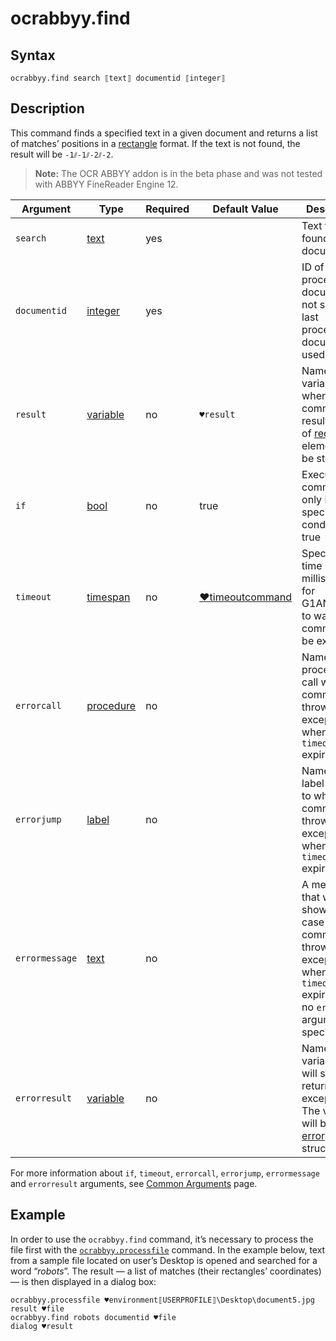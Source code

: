 # ocrabbyy.find

## Syntax

```G1ANT
ocrabbyy.find search ⟦text⟧ documentid ⟦integer⟧
```

## Description

This command finds a specified text in a given document and returns a list of matches’ positions in a [rectangle](](https://manual.g1ant.com/link/G1ANT.Robot/G1ANT.Language/G1ANT.Language/Structures/RectangleStructure.md)) format. If the text is not found, the result will be `-1⫽-1⫽-2⫽-2`.

> **Note:** The OCR ABBYY addon is in the beta phase and was not tested with ABBYY FineReader Engine 12.

| Argument | Type | Required | Default Value | Description |
| -------- | ---- | -------- | ------------- | ----------- |
|`search`| [text](](https://manual.g1ant.com/link/G1ANT.Language/G1ANT.Language/Structures/TextStructure.md)) | yes |  | Text to be found in a document |
|`documentid`| [integer](](https://manual.g1ant.com/link/G1ANT.Language/G1ANT.Language/Structures/IntegerStructure.md)) | yes |  | ID of a processed document. If not specified, last processed document is used |
| `result`       | [variable](](https://manual.g1ant.com/link/G1ANT.Language/G1ANT.Language/Structures/VariableStructure.md)) | no       | `♥result`                                                   | Name of a variable where the command's result (a list of [rectangle](](https://manual.g1ant.com/link/G1ANT.Robot/G1ANT.Language/G1ANT.Language/Structures/RectangleStructure.md)) elements) will be stored |
| `if`           | [bool](](https://manual.g1ant.com/link/G1ANT.Language/G1ANT.Language/Structures/BooleanStructure.md)) | no       | true                                                        | Executes the command only if a specified condition is true   |
| `timeout`      | [timespan](](https://manual.g1ant.com/link/G1ANT.Language/G1ANT.Language/Structures/TimeSpanStructure.md)) | no       | [♥timeoutcommand](](https://manual.g1ant.com/link/G1ANT.Language/G1ANT.Addon.Core/Variables/TimeoutCommandVariable.md)) | Specifies time in milliseconds for G1ANT.Robot to wait for the command to be executed |
| `errorcall`    | [procedure](](https://manual.g1ant.com/link/G1ANT.Language/G1ANT.Language/Structures/ProcedureStructure.md)) | no       |                                                             | Name of a procedure to call when the command throws an exception or when a given `timeout` expires |
| `errorjump`    | [label](](https://manual.g1ant.com/link/G1ANT.Language/G1ANT.Language/Structures/LabelStructure.md)) | no       |                                                             | Name of the label to jump to when the command throws an exception or when a given `timeout` expires |
| `errormessage` | [text](](https://manual.g1ant.com/link/G1ANT.Language/G1ANT.Language/Structures/TextStructure.md)) | no       |                                                             | A message that will be shown in case the command throws an exception or when a given `timeout` expires, and no `errorjump` argument is specified |
| `errorresult`  | [variable](](https://manual.g1ant.com/link/G1ANT.Language/G1ANT.Language/Structures/VariableStructure.md)) | no       |                                                             | Name of a variable that will store the returned exception. The variable will be of [error](](https://manual.g1ant.com/link/G1ANT.Language/G1ANT.Language/Structures/ErrorStructure.md)) structure  |

For more information about `if`, `timeout`, `errorcall`, `errorjump`, `errormessage` and `errorresult` arguments, see [Common Arguments](https://github.com/G1ANT-Robot/G1ANT.Manual/blob/develop/appendices/common-arguments.md) page.

## Example

In order to use the `ocrabbyy.find` command, it’s necessary to process the file first with the [`ocrabbyy.processfile`](https://github.com/G1ANT-Robot/G1ANT.Addon/blob/develop/G1ANT.Addon.Ocr.AbbyyFineReader/G1ANT.Addon.Ocr.AbbyyFineReader/Commands/OcrAbbyyProcessFileCommand.md) command. In the example below, text from a sample file located on user’s Desktop is opened and searched for a word “*robots*”. The result — a list of matches (their rectangles’ coordinates) — is then displayed in a dialog box:

```G1ANT
ocrabbyy.processfile ♥environment⟦USERPROFILE⟧\Desktop\document5.jpg result ♥file
ocrabbyy.find robots documentid ♥file
dialog ♥result
```